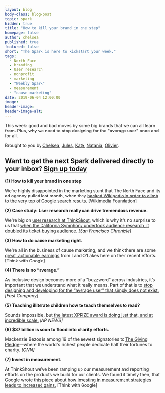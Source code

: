 ```yaml
---
layout: blog
body-class: blog-post
topic: spark
hidden: true
title: "How to kill your brand in one step"
homepage: false
author: chelsea
published: true
featured: false
short: "The Spark is here to kickstart your week."
tags:
  - North Face
  - branding
  - User research
  - nonprofit
  - marketing
  - "Weekly Spark"
  - measurement
  - "cause marketing"
date: 2019-06-04 12:00:00
image:
header-image:
header-image-alt:
---
```

This week: good and bad moves by some big brands that we can all learn from. Plus, why we need to stop designing for the "average user" once and for all.

Brought to you by [Chelsea](https://thinkshout.com/team/chelsea/), [Jules](https://thinkshout.com/team/jules/), [Kate](https://thinkshout.com/team/kate/), [Natania](https://thinkshout.com/team/natania/), [Olivier](https://thinkshout.com/team/olivier/).

## Want to get the next Spark delivered directly to your inbox? [**Sign up today**](http://eepurl.com/dFrmtn)

**(1) How to kill your brand in one step.**

We’re highly disappointed in the marketing stunt that The North Face and its ad agency pulled last month, when they [hacked Wikipedia in order to climb to the very top of Google search results.](https://wikimediafoundation.org/2019/05/29/lets-talk-about-the-north-face-defacing-wikipedia/) [Wikimedia Foundation]

**(2) Case study: User research really can drive tremendous revenue.**

We're big on [user research at ThinkShout](https://thinkshout.com/work/anitab/), which is why it's no surprise to us that [when the California Symphony undertook audience research, it doubled its ticket-buying audience.](https://datebook.sfchronicle.com/music/how-did-california-symphony-increase-ticket-sales-by-listening-to-its-audience) _[San Francisco Chronicle]_

**(3) How to do cause marketing right.**

We're all in the business of cause marketing, and we think there are some [great, actionable learnings](https://www.thinkwithgoogle.com/marketing-resources/land-o-lakes-cause-marketing) from Land O’Lakes here on their recent efforts.  [Think with Google]

**(4) There is no “average.”**

As inclusive design becomes more of a "buzzword" across industries, it’s important that we understand what it really means. Part of that is to [stop designing and developing for the “average user" that simply does not exist.](https://www.fastcompany.com/90160000/how-to-design-for-everyone-in-3-steps) _[Fast Company]_

**(5) Teaching illiterate children how to teach themselves to read?**

Sounds impossible, but [the latest XPRIZE award is doing just that, and at incredible scale.](https://apnews.com/ba76a4a77f874d6db73494145d75e89d?cid=pt) _[AP NEWS]_

**(6) $37 billion is soon to flood into charity efforts.**

Mackenzie Bezos is among 19 of the newest signatories to [The Giving Pledge](https://edition.cnn.com/2019/05/28/business/mackenzie-bezos-giving-pledge/index.html)—where the world's richest people dedicate half their fortunes to charity.  _[CNN]_


**(7) Invest in measurement.**

At ThinkShout we’ve been ramping up our measurement and reporting efforts on the products we build for our clients. We found it timely then, that Google wrote this piece about [how investing in measurement strategies leads to increased gains.](https://www.thinkwithgoogle.com/marketing-resources/data-measurement/better-marketing-measurement/) [Think with Google]
